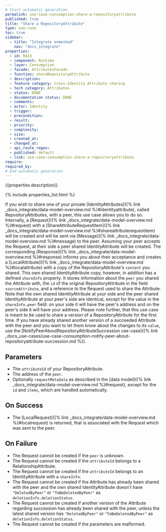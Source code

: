 ```yaml
---
# Start automatic generation
permalink: use-case-consumption-share-a-repositoryattribute
published: true
title: "Share a RepositoryAttribute"
type: use-case
toc: true
sidebar:
  - title: "Integrate enmeshed"
    nav: "docs_integrate"
properties:
  - id: RA13
  - component: Runtime
  - layer: Consumption
  - facade: AttributesFacade
  - function: shareRepositoryAttribute
  - description:
  - feature category: Cross-Identity Attribute sharing
  - tech category: Attributes
  - status: DONE
  - documentation status: DONE
  - comments:
  - actor: Identity
  - trigger:
  - precondition:
  - result:
  - priority:
  - complexity:
  - size:
  - created_at:
  - changed_at:
  - api_route_regex:
  - published: default
  - link: use-case-consumption-share-a-repositoryattribute
require:
required_by:
# End automatic generation
---
```


{{properties.description}}

{% include properties_list.html %}

If you wish to share one of your private [IdentityAttributes]({% link _docs_integrate/data-model-overview.md %}#identityattribute), called RepositoryAttributes, with a peer, this use case allows you to do so.
Internally, a [Request]({% link _docs_integrate/data-model-overview.md %}#request) with a [ShareAttributeRequestItem]({% link _docs_integrate/data-model-overview.md %}#shareattributerequestitem) will be created and will be sent via [Message]({% link _docs_integrate/data-model-overview.md %}#message) to the peer.
Assuming your peer accepts the Request, at their side a peer shared IdentityAttribute will be created.
The corresponding [Response]({% link _docs_integrate/data-model-overview.md %}#response) informs you about their acceptance and creates a [LocalAttribute]({% link _docs_integrate/data-model-overview.md %}#localattribute) with a copy of the RepositoryAttribute's `content` you shared.
This own shared IdentityAttribute copy, however, in addition has a defined `shareInfo` property.
It stores information about the `peer` you shared the Attribute with, the `id` of the original RepositoryAttribute in the field `sourceAttribute`, and a reference to the Request used to share the Attribute.
Note that the own shared IdentityAttribute at your side and the peer shared IdentityAttribute at your peer's side are identical, except for the value in the `shareInfo.peer` field: on your side it will have the peer's address and on the peer's side it will have your address.
Please note further, that this use case is meant to be used to share a version of a RepositoryAttribute for the first time.
If you have already shared another version of a succeeded Attribute with the peer and you want to let them know about the changes to its `value`, use the [NotifyPeerAboutRepositoryAttributeSuccession use-case]({% link _docs_use-cases/use-case-consumption-notify-peer-about-repositoryattribute-succession.md %}).

## Parameters

- The `attributeId` of your RepositoryAttribute.
- The address of the `peer`.
- Optionally `requestMetadata` as described in the [data model]({% link _docs_integrate/data-model-overview.md %}#request), except for the `id` and `items`, which are handled automatically.

## On Success

- The [LocalRequest]({% link _docs_integrate/data-model-overview.md %}#localrequest) is returned, that is associated with the Request which was sent to the peer.

## On Failure

- The Request cannot be created if the `peer` is unknown.
- The Request cannot be created if the `attributeId` belongs to a RelationshipAttribute.
- The Request cannot be created if the `attributeId` belongs to an IdentityAttribute with a `shareInfo`.
- The Request cannot be created if the Attribute has already been shared with the peer and the own shared IdentityAttribute doesn't have `"DeletedByPeer"` or `"ToBeDeletedByPeer"` as `deletionInfo.deletionStatus`.
- The Request cannot be created if another version of the Attribute regarding succession has already been shared with the peer, unless the latest shared version has `"DeletedByPeer"` or `"ToBeDeletedByPeer"` as `deletionInfo.deletionStatus`.
- The Request cannot be created if the parameters are malformed.
